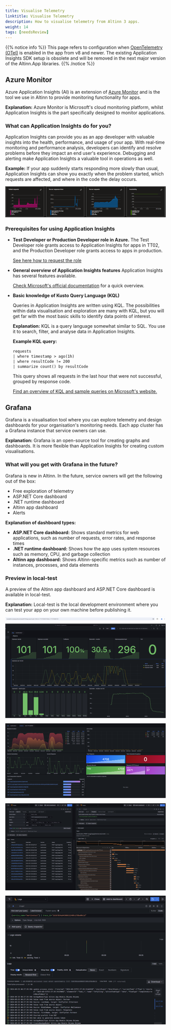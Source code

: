 ```yaml
---
title: Visualise Telemetry
linktitle: Visualise Telemetry
description: How to visualise telemetry from Altinn 3 apps.
weight: 14
tags: [needsReview]
---
```


{{% notice info %}}
This page refers to configuration when [OpenTelemetry (OTel)](https://opentelemetry.io/) is enabled in the app from v8 and newer.
The existing Application Insights SDK setup is obsolete and will be removed in the next major version of the Altinn.App libraries.
{{% /notice %}}

## Azure Monitor

Azure Application Insights (AI) is an extension of
[Azure Monitor](https://learn.microsoft.com/en-us/azure/azure-monitor/overview) and is the tool we
use in Altinn to provide monitoring functionality for apps.

**Explanation:** Azure Monitor is Microsoft's cloud monitoring platform, whilst Application Insights is the part specifically designed to monitor applications.

### What can Application Insights do for you?

Application Insights can provide you as an app developer with valuable insights into the health, performance, and usage of your app.
With real-time monitoring and performance analysis, developers can identify and resolve problems before they impact
an end user's experience. Debugging and alerting make Application Insights a valuable tool in operations as well.

**Example:** If your app suddenly starts responding more slowly than usual, Application Insights can show you exactly when the problem started, which requests are affected, and where in the code the delay occurs.

![Illustration of AI graphs](ai-overview.png "Illustration of AI graphs")

### Prerequisites for using Application Insights

- **Test Developer or Production Developer role in Azure.**
    The Test Developer role grants access to Application Insights for apps in TT02, and the Production Developer role grants access
    to apps in production.

    [See here how to request the role](/nb/altinn-studio/v8/guides/administration/access-management/apps/)

- **General overview of Application Insights features**
    Application Insights has several features available.

    [Check Microsoft's official documentation](https://learn.microsoft.com/en-us/azure/azure-monitor/app/app-insights-overview?tabs=net)
    for a quick overview.

- **Basic knowledge of Kusto Query Language (KQL)**

    Queries in Application Insights are written using KQL. The possibilities within data visualisation and exploration are many with KQL,
    but you will get far with the most basic skills to identify data points of interest.

    **Explanation:** KQL is a query language somewhat similar to SQL. You use it to search, filter, and analyse data in Application Insights.

    **Example KQL query:**
    ```
    requests
    | where timestamp > ago(1h)
    | where resultCode != 200
    | summarize count() by resultCode
    ```
    This query shows all requests in the last hour that were not successful, grouped by response code.

    [Find an overview of KQL and sample queries on Microsoft's website.](https://learn.microsoft.com/en-us/azure/data-explorer/kusto/query/)

## Grafana

Grafana is a visualisation tool where you can explore telemetry and design dashboards for your organisation's monitoring needs.
Each app cluster has a Grafana instance that service owners can use.

**Explanation:** Grafana is an open-source tool for creating graphs and dashboards. It is more flexible than Application Insights for creating custom visualisations.

### What will you get with Grafana in the future?

Grafana is new in Altinn. In the future, service owners will get the following out of the box:

* Free exploration of telemetry
* ASP.NET Core dashboard
* .NET runtime dashboard
* Altinn app dashboard
* Alerts

**Explanation of dashboard types:**
- **ASP.NET Core dashboard:** Shows standard metrics for web applications, such as number of requests, error rates, and response times
- **.NET runtime dashboard:** Shows how the app uses system resources such as memory, CPU, and garbage collection
- **Altinn app dashboard:** Shows Altinn-specific metrics such as number of instances, processes, and data elements

### Preview in local-test

A preview of the Altinn app dashboard and ASP.NET Core dashboard is available in local-test.

**Explanation:** Local-test is the local development environment where you can test your app on your own machine before publishing it.

![Altinn app dashboard in Grafana](grafana-app-dashboard.png "Altinn app dashboard in Grafana")

![ASP.NET Core dashboard in Grafana](grafana-aspnetcore-dashboard.png "ASP.NET Core dashboard in Grafana")

![Exploration of traces in Grafana](grafana-explore-traces.png "Exploration of traces in Grafana")

![Exploration of logs related to a trace in Grafana](grafana-explore-logs.png "Exploration of logs related to a trace in Grafana")
